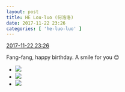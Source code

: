 ```yaml
---
layout: post
title: HE Lou-luo (何洛洛)
date: 2017-11-22 23:26
categories: [ 'he-luo-luo' ]
---
```


<div class="weibo-info">
  <a href="https://weibo.com/6117570574/FwjPvqQL3">2017-11-22 23:26</a>
</div>

Fang-fang, happy birthday. A smile for you :blush:

<!-- more -->

<ul class="weibo-pic-list-1">
  <li class="weibo-pic">
    <a href="https://wx4.sinaimg.cn/mw690/006G0Hz8gy1flra1vvarxj31491zk4qq.jpg"><img src="//wx4.sinaimg.cn/thumb150/006G0Hz8gy1flra1vvarxj31491zk4qq.jpg" /></a>
  </li>
  <li class="weibo-pic">
    <a href="https://wx4.sinaimg.cn/mw690/006G0Hz8gy1flra28f6pgj31491zk7wi.jpg"><img src="//wx4.sinaimg.cn/thumb150/006G0Hz8gy1flra28f6pgj31491zk7wi.jpg" /></a>
  </li>
  <li class="weibo-pic">
    <a href="https://wx3.sinaimg.cn/mw690/006G0Hz8gy1flra2dehupj31491zkb2a.jpg"><img src="//wx3.sinaimg.cn/thumb150/006G0Hz8gy1flra2dehupj31491zkb2a.jpg" /></a>
  </li>
</ul>
